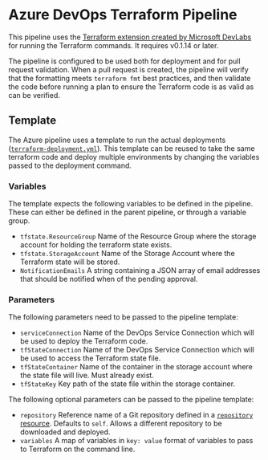 # Azure DevOps Terraform Pipeline

This pipeline uses the [Terraform extension created by Microsoft DevLabs][ado-xtn] for running the Terraform commands.
It requires v0.1.14 or later.

The pipeline is configured to be used both for deployment and for pull request validation.
When a pull request is created, the pipeline will verify that the formatting meets `terraform fmt` best practices, and then validate the code before running a plan to ensure the Terraform code is as valid as can be verified.

## Template

The Azure pipeline uses a template to run the actual deployments ([`terraform-deployment.yml`][ado-tmpl]).
This template can be reused to take the same terraform code and deploy multiple environments by changing the variables passed to the deployment command.

### Variables

The template expects the following variables to be defined in the pipeline.
These can either be defined in the parent pipeline, or through a variable group.

- `tfstate.ResourceGroup` Name of the Resource Group where the storage account for holding the terraform state exists.
- `tfstate.StorageAccount` Name of the Storage Account where the Terraform state will be stored.
- `NotificationEmails` A string containing a JSON array of email addresses that should be notified when of the pending approval.

### Parameters

The following parameters need to be passed to the pipeline template:

- `serviceConnection` Name of the DevOps Service Connection which will be used to deploy the Terraform code.
- `tfStateConnection` Name of the DevOps Service Connection which will be used to access the Terraform state file.
- `tfStateContainer` Name of the container in the storage account where the state file will live. Must already exist.
- `tfStateKey` Key path of the state file within the storage container.

The following optional parameters can be passed to the pipeline template:

- `repository` Reference name of a Git repository defined in a [`repository` resource][ado-res-repo]. Defaults to `self`. Allows a different repository to be downloaded and deployed.
- `variables` A map of variables in `key: value` format of variables to pass to Terraform on the command line.

[ado-res-repo]: https://docs.microsoft.com/en-us/azure/devops/pipelines/yaml-schema/resources-repositories-repository?view=azure-pipelines
[ado-tmpl]: blob/master/azure-devops/terraform-deployment.yml
[ado-xtn]: https://marketplace.visualstudio.com/items?itemName=ms-devlabs.custom-terraform-tasks
